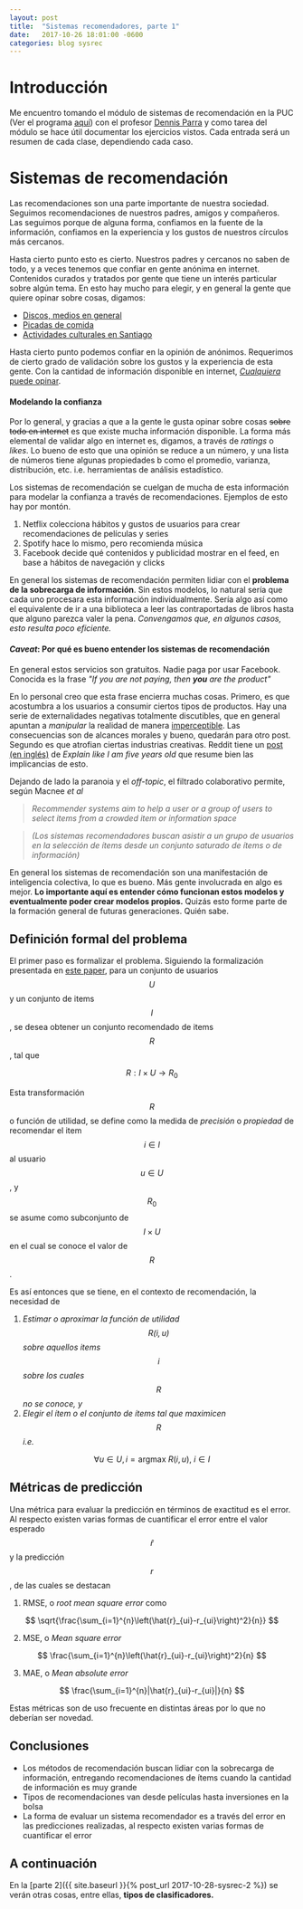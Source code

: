 ```yaml
---
layout: post
title:  "Sistemas recomendadores, parte 1"
date:   2017-10-26 18:01:00 -0600
categories: blog sysrec
---
```


# Introducción

Me encuentro tomando el módulo de sistemas de recomendación en la PUC
(Ver el programa
[aquí](https://educacionprofesional.ing.uc.cl/?diplomado=diplomado-big-data))
con el profesor [Dennis Parra](http://dparra.sitios.ing.uc.cl/) y como tarea del módulo se hace útil documentar los ejercicios vistos. Cada entrada será un resumen de cada clase, dependiendo cada caso.

# Sistemas de recomendación

Las recomendaciones son una parte importante de nuestra sociedad.
Seguimos recomendaciones de nuestros padres, amigos y compañeros. Las
seguimos porque de alguna forma, confiamos en la fuente de la
información, confiamos en la experiencia y los gustos de nuestros
círculos más cercanos.

Hasta cierto punto esto es cierto. Nuestros padres y cercanos no saben
de todo, y a veces tenemos que confiar en gente anónima en internet.
Contenidos curados y tratados por gente que tiene un interés particular
sobre algún tema. En esto hay mucho para elegir, y en general la gente
que quiere opinar sobre cosas, digamos:

-   [Discos, medios en general](http://www.paniko.cl/)
-   [Picadas de comida](https://elpicadista.cl/)
-   [Actividades culturales en Santiago](http://estoy.cl/)

Hasta cierto punto podemos confiar en la opinión de anónimos. Requerimos
de cierto grado de validación sobre los gustos y la experiencia de esta
gente. Con la cantidad de información disponible en internet,
[*Cualquiera* puede opinar](http://maddox.xmission.com/).

#### Modelando la confianza

Por lo general, y gracias a que a la gente le gusta opinar
sobre cosas ~~sobre todo en internet~~ es que existe mucha información disponible. La forma más elemental de validar algo en internet es, digamos, a través de *ratings*
o *likes*. Lo bueno de esto que una opinión se reduce a un número, y una lista de números tiene algunas propiedades b como el promedio,
varianza, distribución, etc. i.e. herramientas de análisis estadístico.

Los sistemas de recomendación se cuelgan de mucha de esta información
para modelar la confianza a través de recomendaciones. Ejemplos de esto hay por montón.

1.  Netflix colecciona hábitos y gustos de usuarios para crear
    recomendaciones de películas y series
2.  Spotify hace lo mismo, pero recomienda música
3.  Facebook decide qué contenidos y publicidad mostrar en el feed, en base a hábitos de navegación y clicks

En general los sistemas de recomendación permiten lidiar con el **problema de la sobrecarga de información**. Sin estos modelos, lo natural sería que cada uno procesara esta información individualmente. Sería algo así como el equivalente de ir a una biblioteca a leer las contraportadas de libros hasta que alguno parezca valer la pena. *Convengamos que, en algunos casos, esto resulta poco eficiente.*

#### *Caveat*: Por qué es bueno entender los sistemas de recomendación

En general estos servicios son gratuitos. Nadie paga por usar Facebook. Conocida es la frase *"If you are not paying, then **you** are the product"* 

En lo personal creo que esta frase encierra muchas cosas. Primero, es
que acostumbra a los usuarios a consumir ciertos tipos de productos. Hay una serie de externalidades negativas totalmente discutibles, que en general apuntan a *manipular* la realidad de manera [imperceptible](https://www.theguardian.com/technology/2014/jun/29/facebook-users-emotions-news-feeds). Las consecuencias son de alcances morales y bueno, quedarán para otro post. Segundo es que atrofian ciertas industrias creativas. Reddit tiene un [post (en inglés)](https://www.reddit.com/r/explainlikeimfive/comments/2m3f05/eli5_if_something_is_free_you_are_the_product/) de *Explain like I am five years old* que resume bien las implicancias de esto.

Dejando de lado la paranoia y el *off-topic*, el filtrado colaborativo permite, según Macnee *et al*

<!-- Todo completar referencia -->

> *Recommender systems aim to help a user or a group of users to select items from a crowded item or information space*

> *(Los sistemas recomendadores buscan asistir a un grupo de usuarios en la selección de ítems desde un conjunto saturado de ítems o de información)*

En general los sistemas de recomendación son una manifestación de
inteligencia colectiva, lo que es bueno. Más gente involucrada en algo es mejor. **Lo importante aquí es entender cómo funcionan estos modelos y eventualmente poder crear modelos propios.** Quizás esto forme parte de la formación general de futuras generaciones. Quién sabe.

## Definición formal del problema

El primer paso es formalizar el problema. Siguiendo la formalización
presentada en
[este paper](http://citeseerx.ist.psu.edu/viewdoc/download?doi=10.1.1.423.5258&rep=rep1&type=pdf), para un conjunto de usuarios $$U$$ y un conjunto de items $$I$$, se
desea obtener un conjunto recomendado de items $$R$$, tal que

$$ R: I \times U \rightarrow R_0 $$

Esta transformación $$ R $$ o función de utilidad, se define como la medida de *precisión* o *propiedad* de recomendar el item $$ i \in I $$ al usuario $$ u \in U $$, y $$ R_0 $$ se asume como subconjunto de $$ I \times U $$ en el cual se conoce el valor de $$ R $$. 

Es así entonces que se tiene, en el contexto de recomendación, la necesidad de 

1.  *Estimar o aproximar la función de utilidad $$R(i,u)$$ sobre aquellos items $$i$$ sobre los cuales $$R$$ no se conoce, y*
2.  *Elegir el ítem o el conjunto de ítems tal que maximicen  $$R$$ i.e.*

$$ \forall u \in U, i = \mbox{argmax } R(i,u) \mbox{, }  i \in I $$

## Métricas de predicción

Una métrica para evaluar la predicción en términos de exactitud es el error. Al respecto existen varias formas de cuantificar el error entre el valor esperado $$ \hat{r} $$ y la predicción $$ r $$, de las cuales se destacan 

1.  RMSE, o *root mean square error* como
  
$$  \sqrt{\frac{\sum_{i=1}^{n}\left(\hat{r}_{ui}-r_{ui}\right)^2}{n}} $$ 

2.  MSE, o *Mean square error*

$$  \frac{\sum_{i=1}^{n}\left(\hat{r}_{ui}-r_{ui}\right)^2}{n} $$

3.  MAE, o *Mean absolute error*

$$ \frac{\sum_{i=1}^{n}|\hat{r}_{ui}-r_{ui}|}{n} $$

Estas métricas son de uso frecuente en distintas áreas por lo que no deberían ser novedad. 

## Conclusiones

*  Los métodos de recomendación buscan lidiar con la sobrecarga de información, entregando recomendaciones de ítems cuando la cantidad de información es muy grande
*  Tipos de recomendaciones van desde películas hasta inversiones en la bolsa
*  La forma de evaluar un sistema recomendador es a través del error en las predicciones realizadas, al respecto existen varias formas de cuantificar el error

## A continuación

En la [parte 2]({{ site.baseurl }}{% post_url 2017-10-28-sysrec-2 %}) se verán otras cosas, entre ellas, **tipos de clasificadores.**
